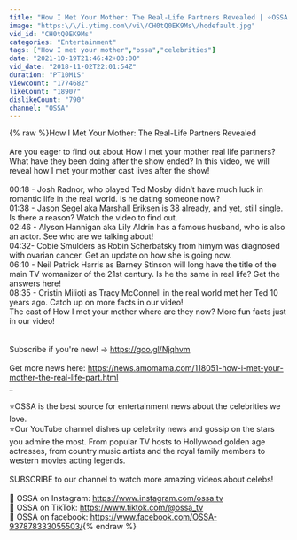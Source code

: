 ```yaml
---
title: "How I Met Your Mother: The Real-Life Partners Revealed | ⭐OSSA"
image: "https:\/\/i.ytimg.com\/vi\/CH0tQ0EK9Ms\/hqdefault.jpg"
vid_id: "CH0tQ0EK9Ms"
categories: "Entertainment"
tags: ["How I met your mother","ossa","celebrities"]
date: "2021-10-19T21:46:42+03:00"
vid_date: "2018-11-02T22:01:54Z"
duration: "PT10M1S"
viewcount: "1774682"
likeCount: "18907"
dislikeCount: "790"
channel: "OSSA"
---
```

{% raw %}How I Met Your Mother: The Real-Life Partners Revealed <br /><br />Are you eager to find out about How I met your mother real life partners? What have they been doing after the show ended? In this video, we will reveal how I met your mother cast lives after the show! <br /><br />00:18 - Josh Radnor, who played Ted Mosby didn’t have much luck in romantic life in the real world. Is he dating someone now? <br />01:38 - Jason Segel aka Marshall Eriksen is 38 already, and yet, still single. Is there a reason? Watch the video to find out. <br />02:46 - Alyson Hannigan aka Lily Aldrin has a famous husband, who is also an actor. See who are we talking about! <br />04:32- Cobie Smulders as Robin Scherbatsky from himym was diagnosed with ovarian cancer. Get an update on how she is going now.<br />06:10 - Neil Patrick Harris as Barney Stinson will long have the title of the main TV womanizer of the 21st century. Is he the same in real life? Get the answers here! <br />08:35 - Cristin Milioti as Tracy McConnell in the real world met her Ted 10 years ago. Catch up on more facts in our video!<br />The cast of How I met your mother where are they now? More fun facts just in our video! <br /><br /><br />Subscribe if you're new! → <a rel="nofollow" target="blank" href="https://goo.gl/Njqhvm">https://goo.gl/Njqhvm</a><br /><br />Get more news here: <a rel="nofollow" target="blank" href="https://news.amomama.com/118051-how-i-met-your-mother-the-real-life-part.html">https://news.amomama.com/118051-how-i-met-your-mother-the-real-life-part.html</a><br />_<br /><br />⭐OSSA is the best source for entertainment news about the celebrities we love.<br />⭐Our YouTube channel dishes up celebrity news and gossip on the stars you admire the most. From popular TV hosts to Hollywood golden age actresses, from country music artists and the royal family members to western movies acting legends.<br /><br />SUBSCRIBE to our channel to watch more amazing videos about celebs!<br /><br />💛 OSSA on Instagram: <a rel="nofollow" target="blank" href="https://www.instagram.com/ossa.tv">https://www.instagram.com/ossa.tv</a><br />💜 OSSA on TikTok: <a rel="nofollow" target="blank" href="https://www.tiktok.com/@ossa_tv">https://www.tiktok.com/@ossa_tv</a><br />💙 OSSA on facebook: <a rel="nofollow" target="blank" href="https://www.facebook.com/OSSA-937878333055503/">https://www.facebook.com/OSSA-937878333055503/</a>{% endraw %}

